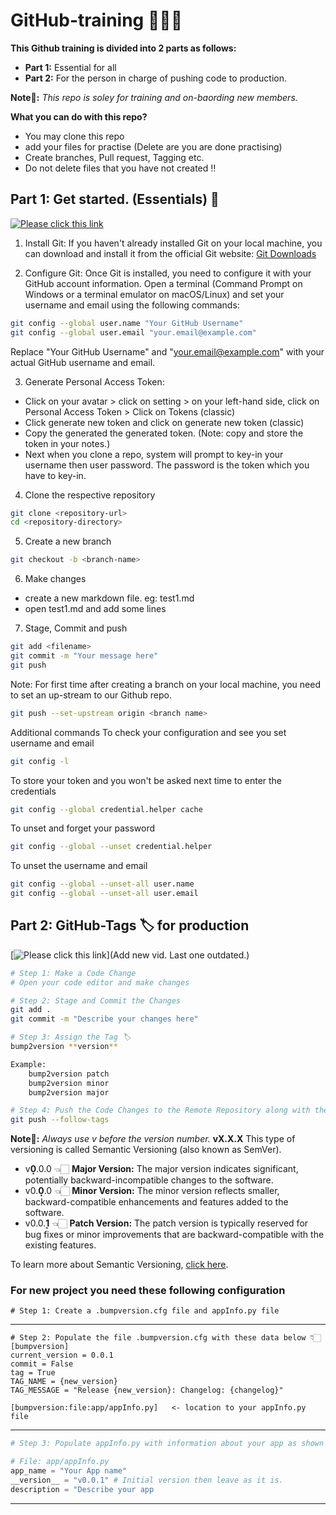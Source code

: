 # GitHub-training 👨🏻‍💻
**This Github training is divided into 2 parts as follows:**
- **Part 1:** Essential for all
- **Part 2:** For the person in charge of pushing code to production.

**Note📝:** *This repo is soley for training and on-baording new members.* 

**What you can do with this repo?**
- You may clone this repo
- add your files for practise (Delete are you are done practising)
- Create branches, Pull request, Tagging etc.
- Do not delete files that you have not created ‼️

  
## Part 1: Get started. (Essentials) 🐣
[![Please click this link](https://cdn-icons-png.flaticon.com/512/4404/4404094.png)](https://coolriots.bitrix24.com/~upNjb)

1. Install Git:
If you haven't already installed Git on your local machine, you can download and install it from the official Git website: [Git Downloads](https://git-scm.com/downloads)

2. Configure Git:
Once Git is installed, you need to configure it with your GitHub account information. Open a terminal (Command Prompt on Windows or a terminal emulator on macOS/Linux) and set your username and email using the following commands:
```bash
git config --global user.name "Your GitHub Username"
git config --global user.email "your.email@example.com"
```
Replace "Your GitHub Username" and "your.email@example.com" with your actual GitHub username and email.

3. Generate Personal Access Token:
- Click on your avatar > click on setting > on your left-hand side, click on Personal Access Token > Click on Tokens (classic)
- Click generate new token and click on generate new token (classic)
- Copy the generated the generated token. (Note: copy and store the token in your notes.)
- Next when you clone a repo, system will prompt to key-in your username then user password. The password is the token which you have to key-in.

4. Clone the respective repository
```bash
git clone <repository-url>
cd <repository-directory>
```

5. Create a new branch
```bash
git checkout -b <branch-name>
```

6. Make changes
- create a new markdown file. eg: test1.md
- open test1.md and add some lines

7. Stage, Commit and push
```bash
git add <filename>
git commit -m "Your message here"
git push
```
Note: For first time after creating a branch on your local machine, you need to set an up-stream to our Github repo.
```bash
git push --set-upstream origin <branch name>
```

Additional commands
To check your configuration and see you set username and email
```bash
git config -l
```
To store your token and you won't be asked next time to enter the credentials
```bash
git config --global credential.helper cache
```
To unset and forget your password
```bash
git config --global --unset credential.helper
```
To unset the username and email
```bash
git config --global --unset-all user.name
git config --global --unset-all user.email
```


## Part 2: GitHub-Tags 🏷️ for production
[![Please click this link](https://cdn-icons-png.flaticon.com/512/4404/4404094.png)](Add new vid. Last one outdated.)

```bash
# Step 1: Make a Code Change
# Open your code editor and make changes

# Step 2: Stage and Commit the Changes
git add .
git commit -m "Describe your changes here"

# Step 3: Assign the Tag 🏷️
bump2version **version**

Example:
    bump2version patch 
    bump2version minor
    bump2version major

# Step 4: Push the Code Changes to the Remote Repository along with the tags
git push --follow-tags                                               

```
**Note📝:** _Always use v before the version number._ **vX.X.X** This type of versioning is called Semantic Versioning (also known as SemVer).
- v**0͎**.0.0 👈🏻 **Major Version:** The major version indicates significant, potentially backward-incompatible changes to the software.
- v0.**0͎**.0 👈🏻 **Minor Version:** The minor version reflects smaller, backward-compatible enhancements and features added to the software. 
- v0.0.**1͎** 👈🏻 **Patch Version:** The patch version is typically reserved for bug fixes or minor improvements that are backward-compatible with the existing features.

To learn more about Semantic Versioning, [click here](https://www.geeksforgeeks.org/introduction-semantic-versioning/).


### For new project you need these following configuration
```
# Step 1: Create a .bumpversion.cfg file and appInfo.py file
```
---------------------------
```
# Step 2: Populate the file .bumpversion.cfg with these data below 👇🏻
[bumpversion]
current_version = 0.0.1
commit = False
tag = True
TAG_NAME = {new_version}
TAG_MESSAGE = "Release {new_version}: Changelog: {changelog}"

[bumpversion:file:app/appInfo.py]   <- location to your appInfo.py file
```
---------------------------
```Python
# Step 3: Populate appInfo.py with information about your app as shown below 👇🏻

# File: app/appInfo.py 
app_name = "Your App name"
__version__ = "v0.0.1" # Initial version then leave as it is. 
description = "Describe your app
```
---------------------------



